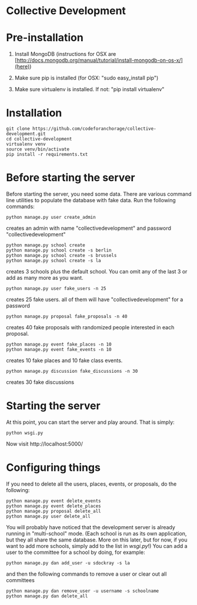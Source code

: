 Collective Development
======================

# Pre-installation

1. Install MongoDB (instructions for OSX are [http://docs.mongodb.org/manual/tutorial/install-mongodb-on-os-x/](here))

2. Make sure pip is installed (for OSX: "sudo easy_install pip")

3. Make sure virtualenv is installed. If not: "pip install virtualenv"

# Installation

```
git clone https://github.com/codeforanchorage/collective-development.git
cd collective-development
virtualenv venv
source venv/bin/activate
pip install -r requirements.txt
```

# Before starting the server

Before starting the server, you need some data. There are various command line utilities to populate the database with fake data. Run the following commands:

```
python manage.py user create_admin
```
creates an admin with name "collectivedevelopment" and password "collectivedevelopment"

```
python manage.py school create
python manage.py school create -s berlin
python manage.py school create -s brussels
python manage.py school create -s la
```
creates 3 schools plus the default school. You can omit any of the last 3 or add as many more as you want.

```
python manage.py user fake_users -n 25
```
creates 25 fake users. all of them will have "collectivedevelopment" for a password
```
python manage.py proposal fake_proposals -n 40
```
creates 40 fake proposals with randomized people interested in each proposal.
```
python manage.py event fake_places -n 10
python manage.py event fake_events -n 10
```
creates 10 fake places and 10 fake class events.
```
python manage.py discussion fake_discussions -n 30
```
creates 30 fake discussions

# Starting the server

At this point, you can start the server and play around. That is simply:

```
python wsgi.py
```

Now visit http://localhost:5000/


# Configuring things

If you need to delete all the users, places, events, or proposals, do the following:

```
python manage.py event delete_events
python manage.py event delete_places
python manage.py proposal delete_all
python manage.py user delete_all
```

You will probably have noticed that the development server is already running in "multi-school" mode. (Each school is run as its own application, but they all share the same database. More on this later, but for now, if you want to add more schools, simply add to the list in _wsgi.py_!) You can add a user to the committee for a school by doing, for example:

```
python manage.py dan add_user -u sdockray -s la
```

and then the following commands to remove a user or clear out all committees

```
python manage.py dan remove_user -u username -s schoolname
python manage.py dan delete_all
```
